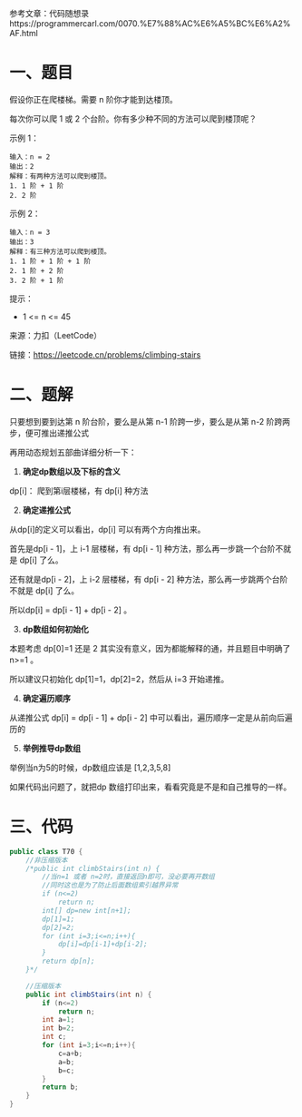 参考文章：代码随想录https://programmercarl.com/0070.%E7%88%AC%E6%A5%BC%E6%A2%AF.html

# 一、题目

假设你正在爬楼梯。需要 n 阶你才能到达楼顶。

每次你可以爬 1 或 2 个台阶。你有多少种不同的方法可以爬到楼顶呢？

示例 1：

```
输入：n = 2
输出：2
解释：有两种方法可以爬到楼顶。
1. 1 阶 + 1 阶
2. 2 阶
```

示例 2：

```
输入：n = 3
输出：3
解释：有三种方法可以爬到楼顶。
1. 1 阶 + 1 阶 + 1 阶
2. 1 阶 + 2 阶
3. 2 阶 + 1 阶
```


提示：

* 1 <= n <= 45

来源：力扣（LeetCode）

链接：https://leetcode.cn/problems/climbing-stairs

# 二、题解

只要想到要到达第 n 阶台阶，要么是从第 n-1 阶跨一步，要么是从第 n-2 阶跨两步，便可推出递推公式

再用动态规划五部曲详细分析一下：

1. **确定dp数组以及下标的含义**

dp[i]： 爬到第i层楼梯，有 dp[i] 种方法

2. **确定递推公式**

从dp[i]的定义可以看出，dp[i] 可以有两个方向推出来。

首先是dp[i - 1]，上 i-1 层楼梯，有 dp[i - 1] 种方法，那么再一步跳一个台阶不就是 dp[i] 了么。

还有就是dp[i - 2]，上 i-2 层楼梯，有 dp[i - 2] 种方法，那么再一步跳两个台阶不就是 dp[i] 了么。

所以dp[i] = dp[i - 1] + dp[i - 2] 。

3. **dp数组如何初始化**

本题考虑 dp[0]=1 还是 2 其实没有意义，因为都能解释的通，并且题目中明确了 n>=1 。

所以建议只初始化 dp[1]=1，dp[2]=2，然后从 i=3 开始递推。

4. **确定遍历顺序**

从递推公式 dp[i] = dp[i - 1] + dp[i - 2] 中可以看出，遍历顺序一定是从前向后遍历的

5. **举例推导dp数组**

举例当n为5的时候，dp数组应该是 [1,2,3,5,8]

如果代码出问题了，就把dp 数组打印出来，看看究竟是不是和自己推导的一样。

# 三、代码

```java
public class T70 {
    //非压缩版本
    /*public int climbStairs(int n) {
    	//当n=1 或者 n=2时，直接返回n即可，没必要再开数组
        //同时这也是为了防止后面数组索引越界异常
        if (n<=2)
            return n;
        int[] dp=new int[n+1];
        dp[1]=1;
        dp[2]=2;
        for (int i=3;i<=n;i++){
            dp[i]=dp[i-1]+dp[i-2];
        }
        return dp[n];
    }*/

    //压缩版本
    public int climbStairs(int n) {
        if (n<=2)
            return n;
        int a=1;
        int b=2;
        int c;
        for (int i=3;i<=n;i++){
            c=a+b;
            a=b;
            b=c;
        }
        return b;
    }
}
```

